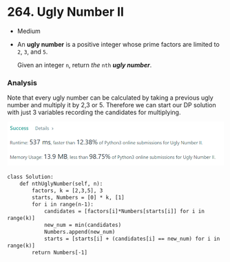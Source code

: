 # 264. Ugly Number II

* Medium
*   An **ugly number** is a positive integer whose prime factors are limited to `2`, `3`, and `5`.

    Given an integer `n`, return _the_ `nth` _**ugly number**_.

### Analysis&#x20;

Note that every ugly number can be calculated by taking a previous ugly number and multiply it by 2,3 or 5. Therefore we can start our DP solution with just 3 variables recording the candidates for multiplying.&#x20;

![](<../.gitbook/assets/image (20).png>)

```
class Solution:
    def nthUglyNumber(self, n):
        factors, k = [2,3,5], 3
        starts, Numbers = [0] * k, [1]
        for i in range(n-1):
            candidates = [factors[i]*Numbers[starts[i]] for i in range(k)]
            new_num = min(candidates)
            Numbers.append(new_num)
            starts = [starts[i] + (candidates[i] == new_num) for i in range(k)]
        return Numbers[-1]
```

